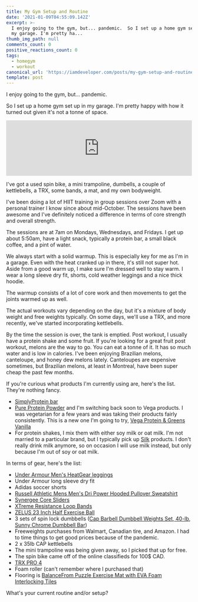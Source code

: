 ```yaml
---
title: My Gym Setup and Routine
date: '2021-01-09T04:55:09.142Z'
excerpt: >-
  I enjoy going to the gym, but... pandemic.  So I set up a home gym set up in
  my garage. I'm pretty ha...
thumb_img_path: null
comments_count: 0
positive_reactions_count: 0
tags:
  - homegym
  - workout
canonical_url: 'https://iamdeveloper.com/posts/my-gym-setup-and-routine-584p'
template: post
---
```


I enjoy going to the gym, but... pandemic.

So I set up a home gym set up in my garage. I'm pretty happy with how it turned out given it's not a tonne of space.

<iframe class="liquidTag" src="https://dev.to/embed/instagram?args=CHu6NrGJO_g" style="border: 0; width: 100%;"></iframe>

I've got a used spin bike, a mini trampoline, dumbells, a couple of kettlebells, a TRX, some bands, a mat, and my own bodyweight.

I've been doing a lot of HIIT training in group sessions over Zoom with a personal trainer I know since about mid-October. The sessions have been awesome and I've definitely noticed a difference in terms of core strength and overall strength.

The sessions are at 7am on Mondays, Wednesdays, and Fridays. I get up about 5:50am, have a light snack, typically a protein bar, a small black coffee, and a pint of water.

We always start with a solid warmup. This is especially key for me as I'm in a garage. Even with the heat cranked up in there, it's still not super hot. Aside from a good warm up, I make sure I'm dressed well to stay warm. I wear a long sleeve dry fit, shorts, cold weather leggings and a nice thick hoodie.

The warmup consists of a lot of core work and then movements to get the joints warmed up as well.

The actual workouts vary depending on the day, but it's a mixture of body weight and free weights typically. On some days, we'll use a TRX, and more recently, we've started incorporating kettlebells.

By the time the session is over, the tank is emptied. Post workout, I usually have a protein shake and some fruit. If you're looking for a great fruit post workout, melons are the way to go. You can eat a tonne of it. It has so much water and is low in calories. I've been enjoying Brazilian melons, canteloupe, and honey dew melons lately. Canteloupes are expensive sometimes, but Brazilian melons, at least in Montreal, have been super cheap the past few months.

If you're curious what products I'm currently using are, here's the list. They're nothing fancy.

- [SimplyProtein bar](https://www.amazon.ca/gp/product/B01DOBMF5E/)
- [Pure Protein Powder](https://www.amazon.ca/gp/product/B00BMHB65I/) and I'm switching back soon to Vega products. I was vegetarian for a few years and was taking their products fairly consistently. This is a new one I'm going to try, [ Vega Protein & Greens Vanilla](https://www.amazon.ca/gp/product/B00V75QO3O)
- For protein shakes, I mix them with either soy milk or oat milk. I'm not married to a particular brand, but I typically pick up [Silk](https://silk.com/) products. I don't really drink milk anymore, so on occasion I will use milk instead, but only because I'm out of soy or oat milk.

In terms of gear, here's the list:

- [Under Armour Men's HeatGear leggings](https://www.amazon.ca/gp/product/B0728BNSC7/)
- Under Armour long sleeve dry fit
- Adidas soccer shorts
- [Russell Athletic Mens Men's Dri Power Hooded Pullover Sweatshirt ](https://www.amazon.ca/gp/product/B004IZYEKK/)
- [Synergee Core Sliders](https://www.amazon.ca/gp/product/B071D6SX9K/)
- [XTreme Resistance Loop Bands](https://www.amazon.ca/gp/product/B06XTXZR2V)
- [ZELUS 23 Inch Half Exercise Ball ](https://www.amazon.ca/gp/product/B074W5PL13)
- 3 sets of spin lock dumbbells ([Cap Barbell Dumbbell Weights Set, 40-lb](https://www.canadiantire.ca/en/pdp/cap-barbell-dumbbell-weights-set-40-lb-0840760p.html), [Sunny Chrome Dumbbell Bar](https://www.amazon.ca/gp/product/B003XFXOPM/))
- Freeweights purchases from Walmart, Canadian tire, and Amazon. I had to time things to get good prices because of the pandemic.
- 2 x 35lb CAP kettlebells
- The mini trampoline was being given away, so I picked that up for free.
- The spin bike came off of the online classifieds for 100\$ CAD.
- [TRX PRO 4](https://store.trxtraining.com/products/trx-pro/)
- Foam roller (can't remember where I purchased that)
- Flooring is [BalanceFrom Puzzle Exercise Mat with EVA Foam Interlocking Tiles](https://www.amazon.ca/gp/product/B074DSJLLY/)

What's your current routine and/or setup?
